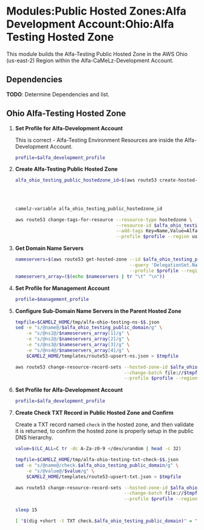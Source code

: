 # Modules:Public Hosted Zones:Alfa Development Account:Ohio:Alfa Testing Hosted Zone

This module builds the Alfa-Testing Public Hosted Zone in the AWS Ohio (us-east-2) Region within the
Alfa-CaMeLz-Development Account.

## Dependencies

**TODO**: Determine Dependencies and list.

## Ohio Alfa-Testing Hosted Zone

1. **Set Profile for Alfa-Development Account**

    This is correct - Alfa-Testing Environment Resources are inside the Alfa-Development Account.

    ```bash
    profile=$alfa_development_profile
    ```

1. **Create Alfa-Testing Public Hosted Zone**

    ```bash
    alfa_ohio_testing_public_hostedzone_id=$(aws route53 create-hosted-zone --name $alfa_ohio_testing_public_domain \
                                                                            --hosted-zone-config Comment="Public Zone for $alfa_ohio_testing_public_domain",PrivateZone=false \
                                                                            --caller-reference $(date +%s) \
                                                                            --query 'HostedZone.Id' \
                                                                            --profile $profile --region us-east-1 --output text | cut -f3 -d /)
    camelz-variable alfa_ohio_testing_public_hostedzone_id

    aws route53 change-tags-for-resource --resource-type hostedzone \
                                         --resource-id $alfa_ohio_testing_public_hostedzone_id \
                                         --add-tags Key=Name,Value=Alfa-Testing-PublicHostedZone Key=Company,Value=Alfa Key=Environment,Value=Testing \
                                         --profile $profile --region us-east-1 --output text
    ```

1. **Get Domain Name Servers**

    ```bash
    nameservers=$(aws route53 get-hosted-zone --id $alfa_ohio_testing_public_hostedzone_id \
                                              --query 'DelegationSet.NameServers' \
                                              --profile $profile --region us-east-1 --output text)
    nameservers_array=($(echo $nameservers | tr "\t" "\n"))
    ```

1. **Set Profile for Management Account**

    ```bash
    profile=$management_profile
    ```

1. **Configure Sub-Domain Name Servers in the Parent Hosted Zone**

    ```bash
    tmpfile=$CAMELZ_HOME/tmp/alfa-ohio-testing-ns-$$.json
    sed -e "s/@name@/$alfa_ohio_testing_public_domain/g" \
        -e "s/@ns1@/$nameservers_array[1]/g" \
        -e "s/@ns2@/$nameservers_array[2]/g" \
        -e "s/@ns3@/$nameservers_array[3]/g" \
        -e "s/@ns4@/$nameservers_array[4]/g" \
        $CAMELZ_HOME/templates/route53-upsert-ns.json > $tmpfile

    aws route53 change-resource-record-sets --hosted-zone-id $alfa_ohio_management_public_hostedzone_id \
                                            --change-batch file://$tmpfile \
                                            --profile $profile --region us-east-1 --output text
    ```

1. **Set Profile for Alfa-Development Account**

    ```bash
    profile=$alfa_development_profile
    ```

1. **Create Check TXT Record in Public Hosted Zone and Confirm**

   Create a TXT record named `check` in the hosted zone, and then validate it is returned, to confirm the hosted zone is
   properly setup in the public DNS hierarchy.

    ```bash
    value=$(LC_ALL=C tr -dc A-Za-z0-9 </dev/urandom | head -c 32)

    tmpfile=$CAMELZ_HOME/tmp/alfa-ohio-testing-txt-check-$$.json
    sed -e "s/@name@/check.$alfa_ohio_testing_public_domain/g" \
        -e "s/@value@/$value/g" \
        $CAMELZ_HOME/templates/route53-upsert-txt.json > $tmpfile

    aws route53 change-resource-record-sets --hosted-zone-id $alfa_ohio_testing_public_hostedzone_id \
                                            --change-batch file://$tmpfile \
                                            --profile $profile --region us-east-1 --output text

    sleep 15

    [ "$(dig +short -t TXT check.$alfa_ohio_testing_public_domain)" = "\"$value\"" ] && echo "Check confirmed" || echo "Check failed"
    ```
